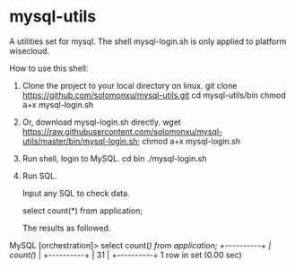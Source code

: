 # mysql-utils
A utilities set for mysql.
The shell mysql-login.sh is only applied to platform wisecloud.

How to use this shell:

1. Clone the project to your local directory on linux.
   git clone https://github.com/solomonxu/mysql-utils.git
   cd mysql-utils/bin
   chmod a+x mysql-login.sh
   
2. Or, download mysql-login.sh directly.
   wget https://raw.githubusercontent.com/solomonxu/mysql-utils/master/bin/mysql-login.sh; chmod a+x mysql-login.sh
   
3. Run shell, login to MySQL.
   cd bin
   ./mysql-login.sh
  
4. Run SQL.

   Input any SQL to check data.

   select count(*) from application;

   The results as followed.

MySQL [orchestration]> select count(*) from application;
+----------+
| count(*) |
+----------+
|       31 |
+----------+
1 row in set (0.00 sec)


